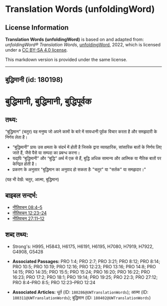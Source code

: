 # Translation Words (unfoldingWord)

## License Information

**Translation Words (unfoldingWord)** is based on and adapted from: _unfoldingWord® Translation Words_, [unfoldingWord](https://unfoldingword.org/utw), 2022, which is licensed under a [CC BY-SA 4.0 license](https://creativecommons.org/licenses/by-sa/4.0/legalcode.en).

This markdown version is provided under the same license.



--------------------------------

## बुद्धिमानी (id: 180198)

बुद्धिमानी, बुद्धिमानी, बुद्धिपूर्वक
====================================

तथ्य:
-----

“बुद्धिमान” (चतुर) वह मनुष्य जो अपने कामों के बारे में सावधानी पूर्वक विचार करता है और समझदारी के निर्णय लेता है।

* “बुद्धिमानी” प्रायः उस क्षमता के संदर्भ में होती है जिसके द्वारा व्यावहारिक, सांसारिक बातों के निर्णय लिए जाते हैं, जैसे पैसे या सम्पदा का प्रबन्ध करना।
* यद्यपि “बुद्धिमानी” और “बुद्धि” अर्थ में एक से हैं, बुद्धि अधिक सामान्य और आत्मिक या नैतिक बातों पर केन्द्रित होती है।
* प्रकरण के अनुसार "बुद्धिमान का अनुवाद हो सकता हैः "चतुर" या "सर्तक" या समझदार।"

(यह भी देखें: चतुर, आत्मा, बुद्धिमान)

बाइबल सन्दर्भ:
--------------

* [नीतिवचन 08:4–5](https://ref.ly/Prov8:4-Prov8:5)
* [नीतिवचन 12:23–24](https://ref.ly/Prov12:23-Prov12:24)
* [नीतिवचन 27:11–12](https://ref.ly/Prov27:11-Prov27:12)

शब्द तथ्य:
----------

* Strong's: H995, H5843, H6175, H6191, H6195, H7080, H7919, H7922, G4908, G5428

* **Associated Passages:** PRO 1:4; PRO 2:7; PRO 3:21; PRO 8:12; PRO 8:14; PRO 10:5; PRO 10:19; PRO 12:16; PRO 12:23; PRO 13:16; PRO 14:8; PRO 14:15; PRO 14:35; PRO 15:5; PRO 15:24; PRO 16:20; PRO 16:22; PRO 16:23; PRO 17:2; PRO 18:1; PRO 19:14; PRO 19:25; PRO 22:3; PRO 27:12; PRO 8:4–PRO 8:5; PRO 12:23–PRO 12:24
* **Associated Articles:** धूर्त  (ID: `180286@UWTranslationWords`); आत्मा (ID: `180311@UWTranslationWords`); बुद्धिमान (ID: `180402@UWTranslationWords`)

